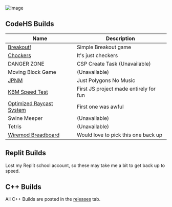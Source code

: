 ![image](https://members-csforall.imgix.net/members/logos/codehs-logo-hz-jpg.jpg)
## CodeHS Builds
|Name|Description|
|---|---|
|[Breakout!](https://codehs.com/sandbox/harbor811/breakout)|Simple Breakout game|
|[Chockers](https://codehs.com/sandbox/harbor811/chockers/run)|It's just checkers|
|DANGER ZONE|CSP Create Task (Unavailable)|
|Moving Block Game|(Unavailable)|
|[JPNM](https://codehs.com/sandbox/harbor811/jpnm/run)|Just Polygons No Music|
|[KBM Speed Test](https://codehs.com/sandbox/harbor811/kbm-speed-tests-v2-1)|First JS project made entirely for fun|
|[Optimized Raycast System](https://codehs.com/sandbox/harbor811/optimized-raycast-system/run)|First one was awful|
|Swine Meeper|(Unavailable)|
|Tetris|(Unavailable)|
|[Wiremod Breadboard](https://codehs.com/sandbox/harbor811/wiremod-breadboard-beta/run)|Would love to pick this one back up|
## Replit Builds
Lost my Replit school account, so these may take me a bit to get back up to speed.
## C++ Builds
All C++ Builds are posted in the [releases](https://github.com/Harbor811/program-archive/releases) tab.
